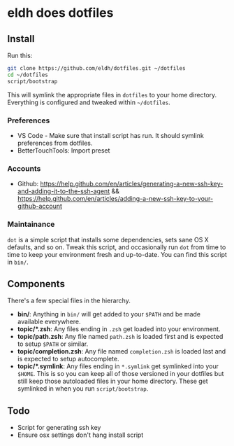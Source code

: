 # eldh does dotfiles

## Install

Run this:

```sh
git clone https://github.com/eldh/dotfiles.git ~/dotfiles
cd ~/dotfiles
script/bootstrap
```

This will symlink the appropriate files in `dotfiles` to your home directory.
Everything is configured and tweaked within `~/dotfiles`.

### Preferences

- VS Code - Make sure that install script has run. It should symlink preferences from dotfiles.
- BetterTouchTools: Import preset

### Accounts

- Github: https://help.github.com/en/articles/generating-a-new-ssh-key-and-adding-it-to-the-ssh-agent && https://help.github.com/en/articles/adding-a-new-ssh-key-to-your-github-account

### Maintainance

`dot` is a simple script that installs some dependencies, sets sane OS X
defaults, and so on. Tweak this script, and occasionally run `dot` from
time to time to keep your environment fresh and up-to-date. You can find
this script in `bin/`.

## Components

There's a few special files in the hierarchy.

- **bin/**: Anything in `bin/` will get added to your `$PATH` and be made
  available everywhere.
- **topic/\*.zsh**: Any files ending in `.zsh` get loaded into your
  environment.
- **topic/path.zsh**: Any file named `path.zsh` is loaded first and is
  expected to setup `$PATH` or similar.
- **topic/completion.zsh**: Any file named `completion.zsh` is loaded
  last and is expected to setup autocomplete.
- **topic/\*.symlink**: Any files ending in `*.symlink` get symlinked into
  your `$HOME`. This is so you can keep all of those versioned in your dotfiles
  but still keep those autoloaded files in your home directory. These get
  symlinked in when you run `script/bootstrap`.

## Todo

- Script for generating ssh key
- Ensure osx settings don't hang install script
